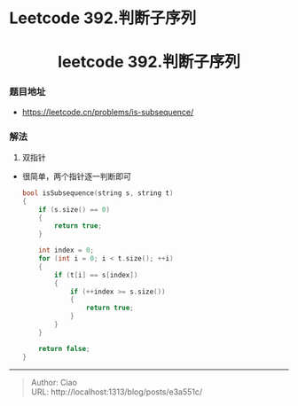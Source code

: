 # Leetcode 392.判断子序列


<!--more-->

<h1 align="center">leetcode 392.判断子序列</h1>

### 题目地址
  * https://leetcode.cn/problems/is-subsequence/

### 解法
  1. 双指针
  * 很简单，两个指针逐一判断即可
    ```C++
    bool isSubsequence(string s, string t) 
    {
        if (s.size() == 0)
        {
            return true;
        }

        int index = 0;
        for (int i = 0; i < t.size(); ++i)
        {
            if (t[i] == s[index])
            {
                if (++index >= s.size())
                {
                    return true;
                }
            }
        }

        return false;
    }
    ```


---

> Author: Ciao  
> URL: http://localhost:1313/blog/posts/e3a551c/  

